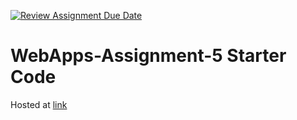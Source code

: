 [![Review Assignment Due Date](https://classroom.github.com/assets/deadline-readme-button-24ddc0f5d75046c5622901739e7c5dd533143b0c8e959d652212380cedb1ea36.svg)](https://classroom.github.com/a/5u0mb8O1)
# WebApps-Assignment-5 Starter Code
Hosted at [link](https://44-563-web-apps-s24.github.io/44563-webapps-s24-assignment5-bhargavvarmasagi/drinks.html)
